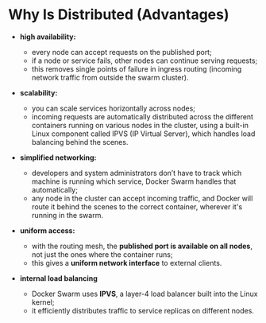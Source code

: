 # Why Is Distributed (Advantages)

- **high availability:**
  - every node can accept requests on the published port;
  - if a node or service fails, other nodes can continue serving requests;
  - this removes single points of failure in ingress routing (incoming network traffic from outside the swarm cluster).
- **scalability:**
  - you can scale services horizontally across nodes;
  - incoming requests are automatically distributed across the different containers running on various nodes in the cluster, using a built-in Linux component called IPVS (IP Virtual Server), which handles load balancing behind the scenes.
- **simplified networking:**
  - developers and system administrators don’t have to track which machine is running which service, Docker Swarm handles that automatically;
  - any node in the cluster can accept incoming traffic, and Docker will route it behind the scenes to the correct container, wherever it's running in the swarm.


- **uniform access:**
  - with the routing mesh, the **published port is available on all nodes**, not just the ones where the container runs;
  - this gives a **uniform network interface** to external clients.
- **internal load balancing**
  - Docker Swarm uses **IPVS**, a layer-4 load balancer built into the Linux kernel;
  - it efficiently distributes traffic to service replicas on different nodes.
